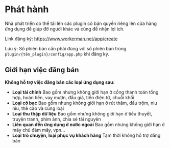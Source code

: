 # Phát hành

Nhà phát triển có thể tải lên các plugin có bản quyền riêng lên cửa hàng ứng dụng để giúp đỡ người khác và cũng để nhận lợi ích.

Link đăng ký: https://www.workerman.net/app/create

Lưu ý: Số phiên bản cần phải đúng với số phiên bản trong `plugin/{tên_plugin}/config/app.php` khi đăng ký.

## Giới hạn việc đăng bán
**Không hỗ trợ việc đăng bán các loại ứng dụng sau:**

- **Loại tài chính** Bao gồm nhưng không giới hạn ở cổng thanh toán tổng hợp, hoàn tiền, vay mượn, đấu giá, tiền điện tử, chuỗi khối
- **Loại cờ bạc** Bao gồm nhưng không giới hạn ở rút thăm, đấu trộm, niu niu, thẻ cào và cùng loại
- **Loại thu thập dữ liệu** Bao gồm nhưng không giới hạn ở tiểu thuyết, truyện tranh, phim ảnh, chia sẻ tài nguyên
- **Liên quan đến ứng dụng ở nước ngoài** Bao gồm nhưng không giới hạn ở máy chủ đám mây, vpn…
- **Loại trò chuyện, loại phục vụ khách hàng** Tạm thời không hỗ trợ đăng bán

